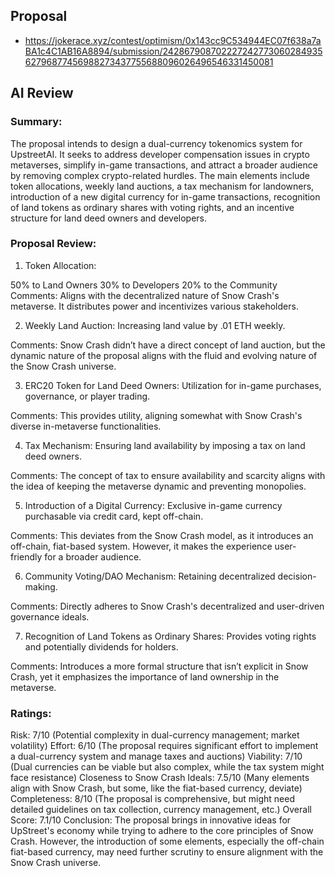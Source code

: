 ## Proposal
- https://jokerace.xyz/contest/optimism/0x143cc9C534944EC07f638a7aBA1c4C1AB16A8894/submission/24286790870222724277306028493562796877456988273437755688096026496546331450081

## AI Review

### Summary:
The proposal intends to design a dual-currency tokenomics system for UpstreetAI. It seeks to address developer compensation issues in crypto metaverses, simplify in-game transactions, and attract a broader audience by removing complex crypto-related hurdles. The main elements include token allocations, weekly land auctions, a tax mechanism for landowners, introduction of a new digital currency for in-game transactions, recognition of land tokens as ordinary shares with voting rights, and an incentive structure for land deed owners and developers.

### Proposal Review:

1. Token Allocation:

50% to Land Owners
30% to Developers
20% to the Community
Comments: Aligns with the decentralized nature of Snow Crash's metaverse. It distributes power and incentivizes various stakeholders.

2. Weekly Land Auction:
Increasing land value by .01 ETH weekly.

Comments: Snow Crash didn’t have a direct concept of land auction, but the dynamic nature of the proposal aligns with the fluid and evolving nature of the Snow Crash universe.

3. ERC20 Token for Land Deed Owners:
Utilization for in-game purchases, governance, or player trading.

Comments: This provides utility, aligning somewhat with Snow Crash's diverse in-metaverse functionalities.

4. Tax Mechanism:
Ensuring land availability by imposing a tax on land deed owners.

Comments: The concept of tax to ensure availability and scarcity aligns with the idea of keeping the metaverse dynamic and preventing monopolies.

5. Introduction of a Digital Currency:
Exclusive in-game currency purchasable via credit card, kept off-chain.

Comments: This deviates from the Snow Crash model, as it introduces an off-chain, fiat-based system. However, it makes the experience user-friendly for a broader audience.

6. Community Voting/DAO Mechanism:
Retaining decentralized decision-making.

Comments: Directly adheres to Snow Crash's decentralized and user-driven governance ideals.

7. Recognition of Land Tokens as Ordinary Shares:
Provides voting rights and potentially dividends for holders.

Comments: Introduces a more formal structure that isn’t explicit in Snow Crash, yet it emphasizes the importance of land ownership in the metaverse.

### Ratings:

Risk: 7/10 (Potential complexity in dual-currency management; market volatility)
Effort: 6/10 (The proposal requires significant effort to implement a dual-currency system and manage taxes and auctions)
Viability: 7/10 (Dual currencies can be viable but also complex, while the tax system might face resistance)
Closeness to Snow Crash Ideals: 7.5/10 (Many elements align with Snow Crash, but some, like the fiat-based currency, deviate)
Completeness: 8/10 (The proposal is comprehensive, but might need detailed guidelines on tax collection, currency management, etc.)
Overall Score: 7.1/10
Conclusion:
The proposal brings in innovative ideas for UpStreet's economy while trying to adhere to the core principles of Snow Crash. However, the introduction of some elements, especially the off-chain fiat-based currency, may need further scrutiny to ensure alignment with the Snow Crash universe.